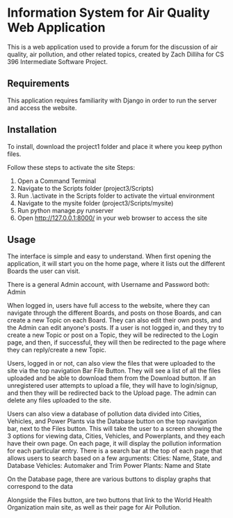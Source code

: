 # Information System for Air Quality Web Application

This is a web application used to provide a forum for the discussion of air quality, air pollution, and other related topics, created by Zach Dilliha for CS 396 Intermediate Software Project.

## Requirements

This application requires familiarity with Django in order to run the server and access the website.

## Installation

To install, download the project1 folder and place it where you keep python files.

Follow these steps to activate the site
Steps:
1. Open a Command Terminal
2. Navigate to the Scripts folder (project3/Scripts)
3. Run .\activate in the Scripts folder to activate the virtual environment
4. Navigate to the mysite folder (project3/Scripts/mysite)
5. Run python manage.py runserver
6. Open http://127.0.0.1:8000/ in your web browser to access the site

## Usage

The interface is simple and easy to understand. When first opening the application, it will start you on the home page, where it lists out the different Boards the user can visit.

There is a general Admin account, with Username and Password both: Admin

When logged in, users have full access to the website, where they can navigate through the different Boards, and posts on those Boards, and can create a new Topic on each Board. They can also edit their own posts, and the Admin can edit anyone's posts. If a user is not logged in, and they try to create a new Topic or post on a Topic, they will be redirected to the Login page, and then, if successful, they will then be redirected to the page where they can reply/create a new Topic.

Users, logged in or not, can also view the files that were uploaded to the site via the top navigation Bar File Button. They will see a list of all the files uploaded and be able to download them from the Download button. If an unregistered user attempts to upload a file, they will have to login/signup, and then they will be redirected back to the Upload page. The admin can delete any files uploaded to the site.

Users can also view a database of pollution data divided into Cities, Vehicles, and Power Plants via the Database button on the top navigation bar, next to the Files button. This will take the user to a screen showing the 3 options for viewing data, Cities, Vehicles, and Powerplants, and they each have their own page. On each page, it will display the pollution information for each particular entry. There is a search bar at the top of each page that allows users to search based on a few arguments:
  Cities: Name, State, and Database
  Vehicles: Automaker and Trim
  Power Plants: Name and State

On the Database page, there are various buttons to display graphs that correspond to the data

Alongside the Files button, are two buttons that link to the World Health Organization main site, as well as their page for Air Pollution.
